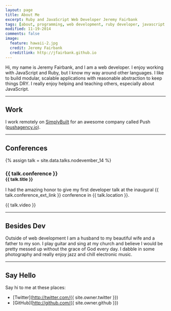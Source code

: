 ```yaml
---
layout: page
title: About Me
excerpt: Ruby and JavaScript Web Developer Jeremy Fairbank
tags: [about, programming, web development, ruby developer, javascript developer]
modified: 11-19-2014
comments: false
image:
  feature: hawaii-2.jpg
  credit: Jeremy Fairbank
  creditlink: http://jfairbank.github.io
---
```


Hi, my name is Jeremy Fairbank, and I am a web developer. I enjoy working with
JavaScript and Ruby, but I know my way around other languages.
I like to build modular, scalable applications with reasonable abstraction to keep things DRY. I really enjoy helping and teaching others, especially about JavaScript.

---

## Work

<a href="http://pushagency.io" class="push-logo" target="_blank"></a> <a href="http://www.simplybuilt.com" class="simplybuilt-logo" target="_blank"></a>

I work remotely on [SimplyBuilt](http://www.simplybuilt.com) for an awesome
company called Push ([pushagency.io](http://pushagency.io)).

---

## Conferences

{% assign talk = site.data.talks.nodevember_14 %}
<h3>{{ talk.conference }}<br><small>{{ talk.title }}</small></h3>

I had the amazing honor to give my first developer talk at the inaugural
{{ talk.conference_ext_link }} conference
in {{ talk.location }}.

{{ talk.video }}

---

## Besides Dev

Outside of web development I am a husband to my beautiful wife and a father to
my son. I play guitar and sing at my church and believe I would be pretty
messed up without the grace of God every day. I dabble in some photography and
really enjoy jazz and chill electronic music.

---

## Say Hello

Say hi to me at these places:

* [Twitter](http://twitter.com/{{ site.owner.twitter }})
* [GitHub](http://github.com/{{ site.owner.github }})
